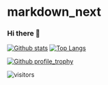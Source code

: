 # markdown_next

### Hi there 👋


[![Github stats](https://github-readme-stats.vercel.app/api?username=JackBekket&hide_border=true&count_private=true&show_icons=true&theme=vue&include_all_commits=true)](https://github.com/anuraghazra/github-readme-stats) [![Top Langs](https://github-readme-stats.vercel.app/api/top-langs/?username=JackBekket&hide=css,html,smarty,dockerfile,less,php,JavaScript,&hide_border=true&theme=vue&langs_count=15&layout=compact)](https://github.com/anuraghazra/github-readme-stats)

[![Github profile_trophy](https://github-profile-trophy.vercel.app/?username=jackbekket&theme=midnight-purple&row=2&column=4&margin-h=15&margin-w=15)](https://github.com/ryo-ma/github-profile-trophy)

![visitors](https://visitor-badge.glitch.me/badge?page_id=JackBekket.JackBekket) 



<!--
**JackBekket/JackBekket** is a ✨ _special_ ✨ repository because its `README.md` (this file) appears on your GitHub profile.

Here are some ideas to get you started:

- 🔭 I’m currently working on ...
- 🌱 I’m currently learning ...
- 👯 I’m looking to collaborate on ...
- 🤔 I’m looking for help with ...
- 💬 Ask me about ...
- 📫 How to reach me: ...
- 😄 Pronouns: ...
- ⚡ Fun fact: ...
-->

